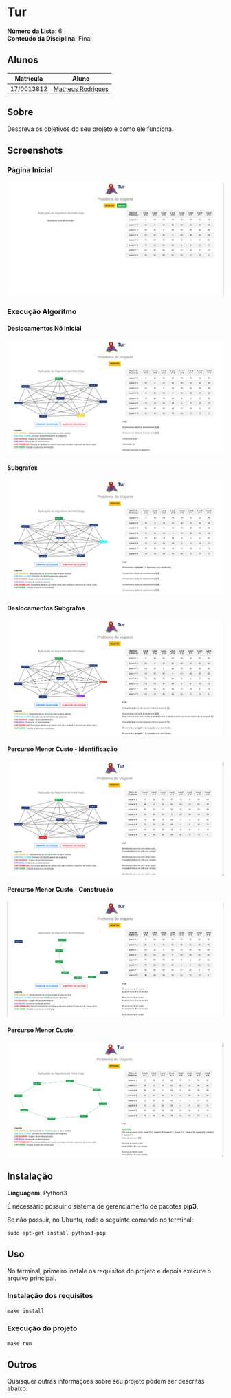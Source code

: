 # Tur

**Número da Lista**: 6<br>
**Conteúdo da Disciplina**: Final<br>

## Alunos
| Matrícula | Aluno |
| -- | -- |
| 17/0013812 | [Matheus Rodrigues](https://github.com/rjoao) |

## Sobre 
Descreva os objetivos do seu projeto e como ele funciona. 

## Screenshots

### Página Inicial
![Página Inicial](./static/media/s_pagina_inicial.png)

### Execução Algoritmo

#### Deslocamentos Nó Inicial
![Deslocamento Inicial](./static/media/s_exec_deslocamento_inicial.png)

#### Subgrafos
![Subgrafos](./static/media/s_exec_subgrafo.png)

#### Deslocamentos Subgrafos
![Deslocamentos Subgrafos](./static/media/s_exec_deslocamento_subgrafo.png)

#### Percurso Menor Custo - Identificação
![Identificação Percurso](./static/media/s_exec_identificacao_percurso.png)

#### Percurso Menor Custo - Construção
![Construção Percurso](./static/media/s_exec_construcao_percurso.png)

#### Percurso Menor Custo
![Percurso Menor Custo](./static/media/s_exec_percurso_menor_custo.png)


## Instalação 
**Linguagem**: Python3<br>

É necessário possuir o sistema de gerenciamento de pacotes **pip3**.

Se não possuir, no Ubuntu, rode o seguinte comando no terminal:

```
sudo apt-get install python3-pip
```

## Uso 

No terminal, primeiro instale os requisitos do projeto e depois execute o arquivo principal.

### Instalação dos requisitos

```
make install
```

### Execução do projeto

```
make run
```

## Outros 
Quaisquer outras informações sobre seu projeto podem ser descritas abaixo.




